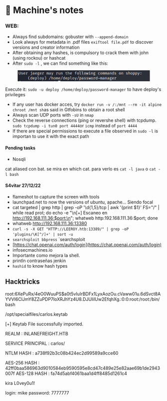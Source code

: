 # 🌴 Machine's notes

### WEB:

* Always find subdomains: gobuster with `--append-domain`
* Look always for metadata in .pdf files `exiftool file.pdf` to discover versions and creator information
* After obtaining any hashes, is compulsory to crack them with john (using rockou) or hashcat
* After `sudo -l` , we can find something  like this:&#x20;

<figure><img src="../.gitbook/assets/imagen (11).png" alt=""><figcaption></figcaption></figure>

Execute it: `sudo -u deploy /home/deploy/password-manager` to have deploy's privileges

* If any user has docker acces, try `docker run -v /:/mnt --rm -it alpine chroot /mnt sh`as said in Gtfobins to obtain a root shell
* Always scan UDP ports with `-sU` in `nmap`
* Check the reverse connections (ping or revershe shell) with tcpdump. `sudo tcpdump -i tun0 port 4444`or `icmp` instead of `port 4444` &#x20;
* If there are special permissions to execute a file observed in `sudo -l` is importan to use it with the exact path



#### Pending tasks

* Nosqli

cat aliased con bat. se mira en which cat. para verlo es `cat -l java` o `cat -l bash`

#### S4vitar 27/12/22

* flameshot to capture the screen with tools
* launchpad.net to now the versions of ubuntu, apache... Siendo focal&#x20;
* cat targeted | grep http | grep -oP '\d{1,5}/tcp | awk '{print $1}' FS="/" | while read prot; do echo -e "\n\[+] Escaneo en http://192.168.111.36:$port:\n"; whatweb http:192.168.111.36:$port; done
* whatweb http://192.168.111.36:13380
* `curl -s -X GET "HTTP://LEEROY.htb:13389/" | grep -oP 'plugins/\K[^/]+' | sort -u`
* `searchsploit bbpress` \`searchsploit&#x20;
* [https://chat.openai.com/auth/login](https://chat.openai.com/auth/login)
* infosecmachines.io
* Importante como mejora la shell.
* println contraseñas jenkin
* `hashid` to know hash types

## Hacktricks&#x20;

root:$6$XePuRx/4eO0WuuPS$a0t5vIuIrBDFx1LyxAozOu.cVaww01u.6dSvct8AYVVI6ClJmY8ZZuPDP7IoXRJhYz4U8.DJUlilUw2EfqhXg.:0:0:root:/root:/bin/bash

/opt/specialfiles/carlos.keytab



\[+] Keytab File successfully imported.&#x20;

REALM : INLANEFREIGHT.HTB&#x20;

SERVICE PRINCIPAL : carlos/&#x20;

NTLM HASH : a738f92b3c08b424ec2d99589a9cce60&#x20;

AES-256 HASH : 42ff0baa586963d9010584eb9590595e8cd47c489e25e82aae69b1de2943007f AES-128 HASH : fa74d5abf4061baa1d4ff8485d1261c4

kira L0vey0u1!

login: mike password: 7777777

